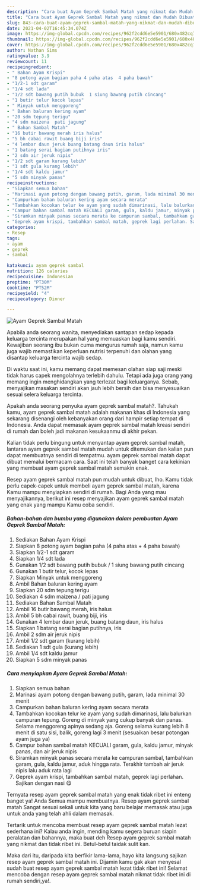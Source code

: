 ```yaml
---
description: "Cara buat Ayam Geprek Sambal Matah yang nikmat dan Mudah Dibuat"
title: "Cara buat Ayam Geprek Sambal Matah yang nikmat dan Mudah Dibuat"
slug: 843-cara-buat-ayam-geprek-sambal-matah-yang-nikmat-dan-mudah-dibuat
date: 2021-04-02T16:45:34.074Z
image: https://img-global.cpcdn.com/recipes/962f2cdd6e5e5901/680x482cq70/ayam-geprek-sambal-matah-foto-resep-utama.jpg
thumbnail: https://img-global.cpcdn.com/recipes/962f2cdd6e5e5901/680x482cq70/ayam-geprek-sambal-matah-foto-resep-utama.jpg
cover: https://img-global.cpcdn.com/recipes/962f2cdd6e5e5901/680x482cq70/ayam-geprek-sambal-matah-foto-resep-utama.jpg
author: Nathan Sims
ratingvalue: 3.9
reviewcount: 11
recipeingredient:
- " Bahan Ayam Krispi"
- "8 potong ayam bagian paha 4 paha atas  4 paha bawah"
- "1/2-1 sdt garam"
- "1/4 sdt lada"
- "1/2 sdt bawang putih bubuk  1 siung bawang putih cincang"
- "1 butir telur kocok lepas"
- " Minyak untuk menggoreng"
- " Bahan baluran kering ayam"
- "20 sdm tepung terigu"
- "4 sdm maizena  pati jagung"
- " Bahan Sambal Matah"
- "16 butir bawang merah iris halus"
- "5 bh cabai rawit buang biji iris"
- "4 lembar daun jeruk buang batang daun iris halus"
- "1 batang serai bagian putihnya iris"
- "2 sdm air jeruk nipis"
- "1/2 sdt garam kurang lebih"
- "1 sdt gula kurang lebih"
- "1/4 sdt kaldu jamur"
- "5 sdm minyak panas"
recipeinstructions:
- "Siapkan semua bahan"
- "Marinasi ayam potong dengan bawang putih, garam, lada minimal 30 menit"
- "Campurkan bahan baluran kering ayam secara merata"
- "Tambahkan kocokan telur ke ayam yang sudah dimarinasi, lalu balurkan campuran tepung. Goreng di minyak yang cukup banyak dan panas. Selama menggoreng apinya sedang aja. Goreng selama kurang lebih 8 menit di satu sisi, balik, goreng lagi 3 menit (sesuaikan besar potongan ayam juga ya)"
- "Campur bahan sambal matah KECUALI garam, gula, kaldu jamur, minyak panas, dan air jeruk nipis"
- "Siramkan minyak panas secara merata ke campuran sambal, tambahkan garam, gula, kaldu jamur, aduk hingga rata. Terakhir tambah air jeruk nipis lalu aduk rata lagi"
- "Geprek ayam krispi, tambahkan sambal matah, geprek lagi perlahan. Sajikan dengan nasi 😋"
categories:
- Resep
tags:
- ayam
- geprek
- sambal

katakunci: ayam geprek sambal 
nutrition: 126 calories
recipecuisine: Indonesian
preptime: "PT30M"
cooktime: "PT52M"
recipeyield: "4"
recipecategory: Dinner

---
```



![Ayam Geprek Sambal Matah](https://img-global.cpcdn.com/recipes/962f2cdd6e5e5901/680x482cq70/ayam-geprek-sambal-matah-foto-resep-utama.jpg)

Apabila anda seorang wanita, menyediakan santapan sedap kepada keluarga tercinta merupakan hal yang memuaskan bagi kamu sendiri. Kewajiban seorang ibu bukan cuma mengurus rumah saja, namun kamu juga wajib memastikan keperluan nutrisi terpenuhi dan olahan yang disantap keluarga tercinta wajib sedap.

Di waktu  saat ini, kamu memang dapat memesan olahan siap saji meski tidak harus capek mengolahnya terlebih dahulu. Tetapi ada juga orang yang memang ingin menghidangkan yang terlezat bagi keluarganya. Sebab, menyajikan masakan sendiri akan jauh lebih bersih dan bisa menyesuaikan sesuai selera keluarga tercinta. 



Apakah anda seorang penyuka ayam geprek sambal matah?. Tahukah kamu, ayam geprek sambal matah adalah makanan khas di Indonesia yang sekarang disenangi oleh kebanyakan orang dari hampir setiap tempat di Indonesia. Anda dapat memasak ayam geprek sambal matah kreasi sendiri di rumah dan boleh jadi makanan kesukaanmu di akhir pekan.

Kalian tidak perlu bingung untuk menyantap ayam geprek sambal matah, lantaran ayam geprek sambal matah mudah untuk ditemukan dan kalian pun dapat membuatnya sendiri di tempatmu. ayam geprek sambal matah dapat dibuat memalui bermacam cara. Saat ini telah banyak banget cara kekinian yang membuat ayam geprek sambal matah semakin enak.

Resep ayam geprek sambal matah pun mudah untuk dibuat, lho. Kamu tidak perlu capek-capek untuk membeli ayam geprek sambal matah, karena Kamu mampu menyiapkan sendiri di rumah. Bagi Anda yang mau menyajikannya, berikut ini resep menyajikan ayam geprek sambal matah yang enak yang mampu Kamu coba sendiri.

<!--inarticleads1-->

##### Bahan-bahan dan bumbu yang digunakan dalam pembuatan Ayam Geprek Sambal Matah:

1. Sediakan  Bahan Ayam Krispi
1. Siapkan 8 potong ayam bagian paha (4 paha atas + 4 paha bawah)
1. Siapkan 1/2-1 sdt garam
1. Siapkan 1/4 sdt lada
1. Gunakan 1/2 sdt bawang putih bubuk / 1 siung bawang putih cincang
1. Gunakan 1 butir telur, kocok lepas
1. Siapkan  Minyak untuk menggoreng
1. Ambil  Bahan baluran kering ayam
1. Siapkan 20 sdm tepung terigu
1. Sediakan 4 sdm maizena / pati jagung
1. Sediakan  Bahan Sambal Matah
1. Ambil 16 butir bawang merah, iris halus
1. Ambil 5 bh cabai rawit, buang biji, iris
1. Gunakan 4 lembar daun jeruk, buang batang daun, iris halus
1. Siapkan 1 batang serai bagian putihnya, iris
1. Ambil 2 sdm air jeruk nipis
1. Ambil 1/2 sdt garam (kurang lebih)
1. Sediakan 1 sdt gula (kurang lebih)
1. Ambil 1/4 sdt kaldu jamur
1. Siapkan 5 sdm minyak panas




<!--inarticleads2-->

##### Cara menyiapkan Ayam Geprek Sambal Matah:

1. Siapkan semua bahan
1. Marinasi ayam potong dengan bawang putih, garam, lada minimal 30 menit
1. Campurkan bahan baluran kering ayam secara merata
1. Tambahkan kocokan telur ke ayam yang sudah dimarinasi, lalu balurkan campuran tepung. Goreng di minyak yang cukup banyak dan panas. Selama menggoreng apinya sedang aja. Goreng selama kurang lebih 8 menit di satu sisi, balik, goreng lagi 3 menit (sesuaikan besar potongan ayam juga ya)
1. Campur bahan sambal matah KECUALI garam, gula, kaldu jamur, minyak panas, dan air jeruk nipis
1. Siramkan minyak panas secara merata ke campuran sambal, tambahkan garam, gula, kaldu jamur, aduk hingga rata. Terakhir tambah air jeruk nipis lalu aduk rata lagi
1. Geprek ayam krispi, tambahkan sambal matah, geprek lagi perlahan. Sajikan dengan nasi 😋




Ternyata resep ayam geprek sambal matah yang enak tidak ribet ini enteng banget ya! Anda Semua mampu membuatnya. Resep ayam geprek sambal matah Sangat sesuai sekali untuk kita yang baru belajar memasak atau juga untuk anda yang telah ahli dalam memasak.

Tertarik untuk mencoba membuat resep ayam geprek sambal matah lezat sederhana ini? Kalau anda ingin, mending kamu segera buruan siapin peralatan dan bahannya, maka buat deh Resep ayam geprek sambal matah yang nikmat dan tidak ribet ini. Betul-betul taidak sulit kan. 

Maka dari itu, daripada kita berfikir lama-lama, hayo kita langsung sajikan resep ayam geprek sambal matah ini. Dijamin kamu gak akan menyesal sudah buat resep ayam geprek sambal matah lezat tidak ribet ini! Selamat mencoba dengan resep ayam geprek sambal matah nikmat tidak ribet ini di rumah sendiri,ya!.

